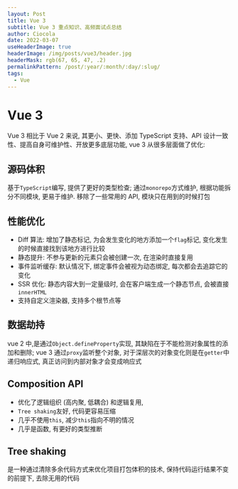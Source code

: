 ```yaml
---
layout: Post
title: Vue 3
subtitle: Vue 3 重点知识、高频面试点总结
author: Ciocola
date: 2022-03-07
useHeaderImage: true
headerImage: /img/posts/vue3/header.jpg
headerMask: rgb(67, 65, 47, .2)
permalinkPattern: /post/:year/:month/:day/:slug/
tags:
  - Vue
---
```


# Vue 3

Vue 3 相比于 Vue 2 来说, 其更小、更快、添加 TypeScript 支持、API 设计一致性、提高自身可维护性、开放更多底层功能, vue 3 从很多层面做了优化:

## 源码体积

基于`TypeScript`编写, 提供了更好的类型检查; 通过`monorepo`方式维护, 根据功能拆分不同模块, 更易于维护. 移除了一些常用的 API, 模块只在用到的时候打包

## 性能优化

- Diff 算法: 增加了静态标记, 为会发生变化的地方添加一个`flag`标记, 变化发生的时候直接找到该地方进行比较
- 静态提升: 不参与更新的元素只会被创建一次, 在渲染时直接复用
- 事件监听缓存: 默认情况下, 绑定事件会被视为动态绑定, 每次都会去追踪它的变化
- SSR 优化: 静态内容大到一定量级时, 会在客户端生成一个静态节点, 会被直接`innerHTML`
- 支持自定义渲染器, 支持多个根节点等

## 数据劫持

vue 2 中,是通过`Object.defineProperty`实现, 其缺陷在于不能检测对象属性的添加和删除; vue 3 通过`proxy`监听整个对象, 对于深层次的对象变化则是在`getter`中递归响应式, 真正访问到内部对象才会变成响应式

## Composition API

- 优化了逻辑组织 (高内聚, 低耦合) 和逻辑复用,
- `Tree shaking`友好, 代码更容易压缩
- 几乎不使用`this`, 减少`this`指向不明的情况
- 几乎是函数, 有更好的类型推断

## Tree shaking

是一种通过清除多余代码方式来优化项目打包体积的技术, 保持代码运行结果不变的前提下, 去除无用的代码

